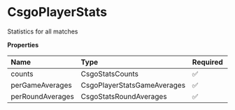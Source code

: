 # CsgoPlayerStats

Statistics for all matches

**Properties**

| Name             | Type                        | Required | Description |
| :--------------- | :-------------------------- | :------- | :---------- |
| counts           | CsgoStatsCounts             | ✅       |             |
| perGameAverages  | CsgoPlayerStatsGameAverages | ✅       |             |
| perRoundAverages | CsgoStatsRoundAverages      | ✅       |             |
